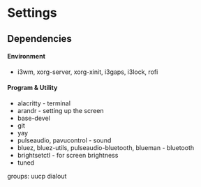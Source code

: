 # Settings

## Dependencies
#### Environment
* i3wm, xorg-server, xorg-xinit, i3gaps, i3lock, rofi
  
#### Program & Utility
* alacritty - terminal
* arandr - setting up the screen
* base-devel
* git
* yay 
* pulseaudio, pavucontrol - sound
* bluez, bluez-utils, pulseaudio-bluetooth, blueman - bluetooth
* brightsetctl - for screen brightness
* tuned 

groups:
    uucp
    dialout
